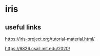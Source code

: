 # iris

## useful links

<https://iris-project.org/tutorial-material.html/>

<https://6826.csail.mit.edu/2020/>
